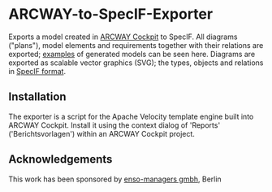 # ARCWAY-to-SpecIF-Exporter
Exports a model created in [ARCWAY Cockpit](http://www.arcway.com/) to SpecIF. All diagrams ("plans"), model elements and requirements together with their relations are exported; [examples](http://specif.de/#beispiele) of generated models can be seen here. Diagrams are exported as scalable vector graphics (SVG); the types, objects and relations in [SpecIF format](https://github.com/GfSE/SpecIF).

## Installation
The exporter is a script for the Apache Velocity template engine built into ARCWAY Cockpit. Install it using the context dialog of 'Reports' ('Berichtsvorlagen') within an ARCWAY Cockpit project.

## Acknowledgements
This work has been sponsored by [enso-managers gmbh](http://enso-managers.de), Berlin
